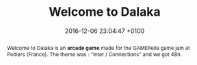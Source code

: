 ---
layout: 	project_page
title:  	"Welcome to Dalaka"
date:   	2016-12-06 23:04:47 +0100
category: 	personal-project
thumb: 		/assets/gamerella.png
page_link: 	"https://scarounet.itch.io/welcome-to-dalaca"

excerpt: 	"Game made during the GAMERella 2016 game jam."

type: "Platformer action"
platforms: "Windows"
inputs: "Gamepad"

abstract: |
  Welcome to Dalaka is an **arcade game** made for the GAMERella game jam at Poitiers (France). The theme was : "Inter / Connections" and we got 48h.

team:
  - {"name": "Marie Lou Boisaubert", "role": "Game designer / Artist"}
  - {"name": "Colette Paugame", "role": "Game designer / Artist"}
  - {"name": "Florent Chardevel", "role": "Sound designer"}
  - {"name": "Clément Rondeau", "role": "Developer"}

tasks:
  - Gameplay mechanics
  - 3D models integration

screenshots: {"/assets/ceci_n_est_pas_un_jeu/1.png", "/assets/ceci_n_est_pas_un_jeu/2.png", "/assets/ceci_n_est_pas_un_jeu/4.png"}
---